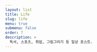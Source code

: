 ```yaml
---
layout: list
title: Life
slug: life
menu: true
submenu: false
order: 7
description: >
  독서, 스포츠, 취업, 그림그리기 등 일상 포스트.  
---
```

